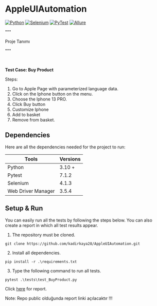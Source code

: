 # AppleUIAutomation


[![Python](https://img.shields.io/badge/Python-yellow?style=flat&logo=python)](https://www.python.org/)
[![Selenium](https://img.shields.io/badge/Selenium-blue?style=flat&logo=selenium)](https://www.selenium.dev/)
[![PyTest](https://img.shields.io/badge/PyTest-orange?style=flat&logo=pytest)](https://docs.pytest.org/en/6.2.x/)
[![Allure](https://img.shields.io/badge/Allure-blue?style=flat&logo=java)](https://docs.qameta.io/allure/)


"""

Proje Tanımı

"""

&nbsp;

**Test Case: Buy Product**

Steps:
1. Go to Apple Page with parameterized language data.
2. Click on the Iphone button on the menu.
3. Choose the Iphone 13 PRO.
4. Click Buy button
5. Customize Iphone
6. Add to basket
7. Remove from basket.



## Dependencies

Here are all the dependencies needed for the project to run:


Tools                 |       Versions
-------------         |       -------------
Python                |         3.10 + 
Pytest                |         7.1.2
Selenium              |         4.1.3 
Web Driver Manager    |         3.5.4


## Setup & Run

You can easily run all the tests by following the steps below. 
You can also create a report in which all test results appear.

1. The repository must be cloned.
~~~
git clone https://github.com/kadirkaya28/AppleUIAutomation.git
~~~

2. Install all dependencies.
~~~
pip install -r .\requirements.txt
~~~

3. Type the following command to run all tests.
~~~
pytest .\tests\test_BuyProduct.py
~~~


Click [here](http://rawcdn.githack.com/kadirkaya28/AppleUIAutomation/65d23bcf52fc73358f2c5669c1e9c7fd838d8ec3/allure-report/index.html) for report. 


Note: Repo public olduğunda report linki açılacaktır !!!

